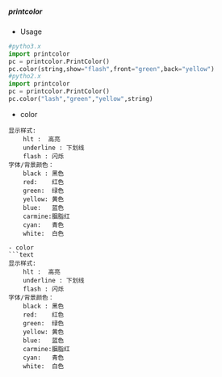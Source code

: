 ##### printcolor

- Usage
```python
#pytho3.x
import printcolor
pc = printcolor.PrintColor()
pc.color(string,show="flash",front="green",back="yellow")
#pytho2.x
import printcolor
pc = printcolor.PrintColor()
pc.color("lash","green","yellow",string)
```
- color
```text
显示样式:
    hlt :  高亮
    underline : 下划线
    flash : 闪烁
字体/背景颜色：
    black : 黑色
    red:    红色
    green:  绿色
    yellow: 黄色
    blue:   蓝色
    carmine:胭脂红
    cyan:   青色
    white:  白色
```
```
- color
```text
显示样式:
    hlt :  高亮
    underline : 下划线
    flash : 闪烁
字体/背景颜色：
    black : 黑色
    red:    红色
    green:  绿色
    yellow: 黄色
    blue:   蓝色
    carmine:胭脂红
    cyan:   青色
    white:  白色
```
